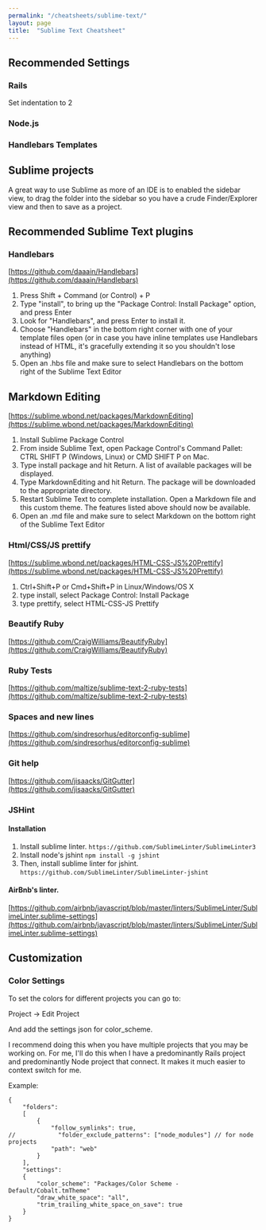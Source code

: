 ```yaml
---
permalink: "/cheatsheets/sublime-text/"
layout: page
title:  "Sublime Text Cheatsheet"
---
```


## Recommended Settings

### Rails

Set indentation to 2

### Node.js

### Handlebars Templates

## Sublime projects

A great way to use Sublime as more of an IDE is to enabled the sidebar view, to drag the folder into the sidebar so you have a crude Finder/Explorer view and then to save as a project.

## Recommended Sublime Text plugins

### Handlebars

[https://github.com/daaain/Handlebars](https://github.com/daaain/Handlebars)

1.  Press Shift + Command (or Control) + P
2.  Type "install", to bring up the "Package Control: Install Package" option, and press Enter
3.  Look for "Handlebars", and press Enter to install it.
4.  Choose "Handlebars" in the bottom right corner with one of your template files open (or in case you have inline templates use Handlebars instead of HTML, it's gracefully extending it so you shouldn't lose anything)
5.  Open an .hbs file and make sure to select Handlebars on the bottom right of the Sublime Text Editor

## Markdown Editing

[https://sublime.wbond.net/packages/MarkdownEditing](https://sublime.wbond.net/packages/MarkdownEditing)

1.  Install Sublime Package Control
2.  From inside Sublime Text, open Package Control's Command Pallet: CTRL SHIFT P (Windows, Linux) or CMD SHIFT P on Mac.
3.  Type install package and hit Return. A list of available packages will be displayed.
4.  Type MarkdownEditing and hit Return. The package will be downloaded to the appropriate directory.
5.  Restart Sublime Text to complete installation. Open a Markdown file and this custom theme. The features listed above should now be available.
6.  Open an .md file and make sure to select Markdown on the bottom right of the Sublime Text Editor

### Html/CSS/JS prettify

[https://sublime.wbond.net/packages/HTML-CSS-JS%20Prettify](https://sublime.wbond.net/packages/HTML-CSS-JS%20Prettify)

1.  Ctrl+Shift+P or Cmd+Shift+P in Linux/Windows/OS X
2.  type install, select Package Control: Install Package
3.  type prettify, select HTML-CSS-JS Prettify

### Beautify Ruby

[https://github.com/CraigWilliams/BeautifyRuby](https://github.com/CraigWilliams/BeautifyRuby)

### Ruby Tests

[https://github.com/maltize/sublime-text-2-ruby-tests](https://github.com/maltize/sublime-text-2-ruby-tests)

### Spaces and new lines

[https://github.com/sindresorhus/editorconfig-sublime](https://github.com/sindresorhus/editorconfig-sublime)

### Git help

[https://github.com/jisaacks/GitGutter](https://github.com/jisaacks/GitGutter)

### JSHint

#### Installation

1.  Install sublime linter. `https://github.com/SublimeLinter/SublimeLinter3`
2.  Install node's jshint `npm install -g jshint`
3.  Then, install sublime linter for jshint. `https://github.com/SublimeLinter/SublimeLinter-jshint`

#### AirBnb's linter.

[https://github.com/airbnb/javascript/blob/master/linters/SublimeLinter/SublimeLinter.sublime-settings](https://github.com/airbnb/javascript/blob/master/linters/SublimeLinter/SublimeLinter.sublime-settings)

## Customization

### Color Settings

To set the colors for different projects you can go to:

Project -> Edit Project

And add the settings json for color_scheme.

I recommend doing this when you have multiple projects that you may be working on. For me, I'll do this when I have a predominantly Rails project and predominantly Node project that connect. It makes it much easier to context switch for me.

Example:

    {
        "folders":
        [
            {
                "follow_symlinks": true,
    //            "folder_exclude_patterns": ["node_modules"] // for node projects
                "path": "web"
            }
        ],
        "settings":
        {
            "color_scheme": "Packages/Color Scheme - Default/Cobalt.tmTheme"
            "draw_white_space": "all",
            "trim_trailing_white_space_on_save": true
        }
    }